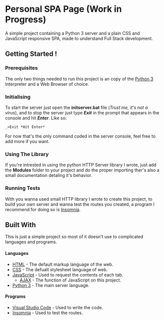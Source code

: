 # Personal SPA Page (Work in Progress)
A simple project containing a Python 3 server and a plain CSS and JavaScript responsive SPA, made to understand Full Stack development.

## Getting Started !
### Prerequisites
The only two things needed to run this project is an copy of the [Python 3](https://www.python.org/downloads/) Interpreter and a Web Browser of choice.
### Initialising
To start the server just open the **initserver.bat** file (*Trust me, it's not a virus*), and to stop the server just type **_Exit_** in the prompt that appears in the console and hit **_Enter_**. Like so:
```
_>Exit *Hit Enter*
```
For now that's the only command coded in the server console, feel free to add more if you want.
### Using The Library
If you're intrested in using the python HTTP Server library I wrote, just add the **Modules** folder to your project and do the proper importing ther's also a small documentation detaling it's behavior.

### Running Tests
With you wanna used small HTTP library I wrote to create this project, to build your own server and wanna test the routes you created, a program I recommend for doing so is [Insomnia](https://insomnia.rest/).

## Built With
This is just a simple project so most of it doesn't use to complicated languages and programs.
#### Languages
- [HTML](https://www.w3schools.com/html/) - The default markup language of the web.
- [CSS](https://developer.mozilla.org/pt-BR/docs/Web/CSS) - The defualt stylesheet language of web.
- [JavaScript](https://www.javascript.com/) - Used to request the contents of each tab.
    - [AJAX](https://www.w3schools.com/js/js_ajax_intro.asp) - The function of JavaScript on this project.
- [Python 3](https://www.python.org/downloads/) - The main server language.
#### Programs
- [Visual Studio Code](https://code.visualstudio.com/) - Used to write the code.
- [Insomnia](https://insomnia.rest/) - Used to test the routes.
